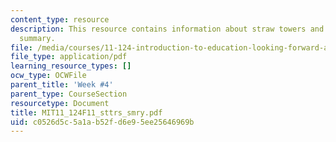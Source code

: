 ```yaml
---
content_type: resource
description: This resource contains information about straw towers and learning environments
  summary.
file: /media/courses/11-124-introduction-to-education-looking-forward-and-looking-back-on-education-fall-2011/c0526d5c5a1ab52fd6e95ee25646969b_MIT11_124F11_sttrs_smry.pdf
file_type: application/pdf
learning_resource_types: []
ocw_type: OCWFile
parent_title: 'Week #4'
parent_type: CourseSection
resourcetype: Document
title: MIT11_124F11_sttrs_smry.pdf
uid: c0526d5c-5a1a-b52f-d6e9-5ee25646969b
---
```

